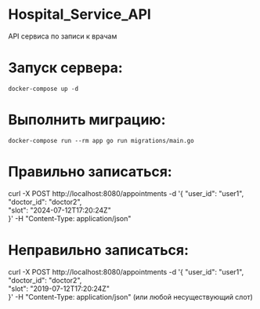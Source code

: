 # Hospital_Service_API
API сервиса по записи к врачам

# Запуск сервера:
    docker-compose up -d
# Выполнить миграцию:
    docker-compose run --rm app go run migrations/main.go
# Правильно записаться:
curl -X POST http://localhost:8080/appointments -d '{
"user_id": "user1",    
"doctor_id": "doctor2",    
"slot": "2024-07-12T17:20:24Z"                    
}' -H "Content-Type: application/json"

# Неправильно записаться:
curl -X POST http://localhost:8080/appointments -d '{
"user_id": "user1",    
"doctor_id": "doctor2",    
"slot": "2019-07-12T17:20:24Z"                    
}' -H "Content-Type: application/json"
(или любой несуществующий слот)
